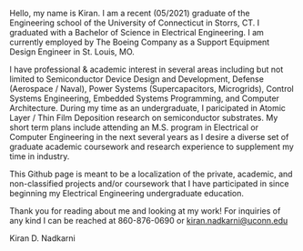 Hello, my name is Kiran. I am a recent (05/2021) graduate of the Engineering school of the University of Connecticut in Storrs, CT. 
I graduated with a Bachelor of Science in Electrical Engineering. I am currently employed by The Boeing Company as a Support Equipment Design Engineer in St. Louis, MO. 

I have professional & academic interest in several areas including but not limited to Semiconductor Device Design and Development, Defense (Aerospace / Naval), Power Systems (Supercapacitors, Microgrids), Control Systems Engineering, Embedded Systems Programming, and Computer Architecture. During my time as an undergraduate, I paricipated in Atomic Layer / Thin Film Deposition research on semiconductor substrates. My short term plans include attending an M.S. program in Electrical or Computer Engineering in the next several years as I desire a diverse set of graduate academic coursework and research experience to supplement my time in industry.  

This Github page is meant to be a localization of the private, academic, and non-classified projects and/or coursework that I have participated in since beginning my Electrical Engineering undergraduate education. 

Thank you for reading about me and looking at my work! For inquiries of any kind I can be reached at 860-876-0690 or kiran.nadkarni@uconn.edu 

Kiran D. Nadkarni
